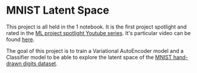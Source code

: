 # MNIST Latent Space
This project is all held in the 1 notebook. It is the first project spotlight and rated in the [ML project spotlight Youtube series](https://www.youtube.com/playlist?list=PLF0f_ugriSux3YARUMkoyj0PSjnyGf0dx). It's particular video can be found [here](https://youtu.be/E7A5e8Xj1GA).

The goal of this project is to train a Variational AutoEncoder model and a Classifier model to be able to explore the latent space of the [MNIST hand-drawn digits dataset](http://yann.lecun.com/exdb/mnist/).
